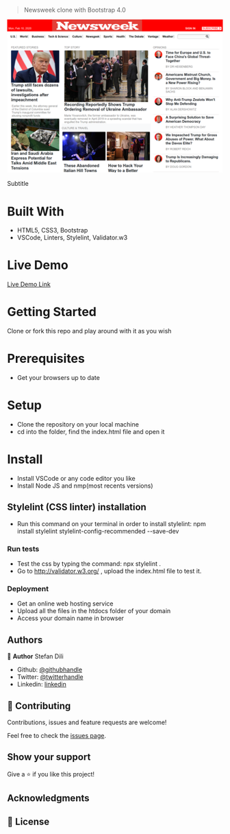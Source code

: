 > Newsweek clone with Bootstrap 4.0

![screenshot](assets/screenshot.png)

Subtitle

# Built With

- HTML5, CSS3, Bootstrap
- VSCode, Linters, Stylelint, Validator.w3

# Live Demo

[Live Demo Link](https://focused-hypatia-a75b2d.netlify.com/)

# Getting Started

Clone or fork this repo and play around with it as you wish

# Prerequisites

- Get your browsers up to date

# Setup

- Clone the repository on your local machine
- cd into the folder, find the index.html file and open it

# Install

- Install VSCode or any code editor you like
- Install Node JS and nmp(most recents versions)
## Stylelint (CSS linter) installation
- Run this command on your terminal in order to install stylelint: npm install stylelint stylelint-config-recommended --save-dev

### Run tests

- Test the css by typing the command: npx stylelint .
- Go to http://validator.w3.org/ , upload the index.html file to test it.

### Deployment

- Get an online web hosting service
- Upload all the files in the htdocs folder of your domain
- Access your domain name in browser

## Authors

👤 **Author**
Stefan Dili

- Github: [@githubhandle](https://github.com/dili021)
- Twitter: [@twitterhandle](@dilistefan)
- Linkedin: [linkedin](stefan-dili)

## 🤝 Contributing

Contributions, issues and feature requests are welcome!

Feel free to check the [issues page]().

## Show your support

Give a ⭐️ if you like this project!

## Acknowledgments


## 📝 License